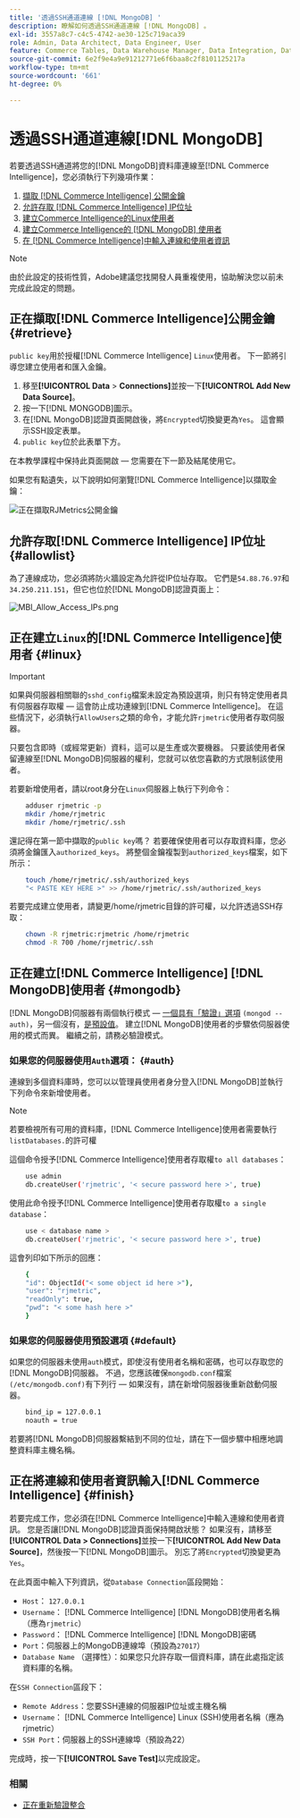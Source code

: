 ```yaml
---
title: '透過SSH通道連線 [!DNL MongoDB] '
description: 瞭解如何透過SSH通道連線 [!DNL MongoDB] 。
exl-id: 3557a8c7-c4c5-4742-ae30-125c719aca39
role: Admin, Data Architect, Data Engineer, User
feature: Commerce Tables, Data Warehouse Manager, Data Integration, Data Import/Export
source-git-commit: 6e2f9e4a9e91212771e6f6baa8c2f8101125217a
workflow-type: tm+mt
source-wordcount: '661'
ht-degree: 0%

---
```


# 透過SSH通道連線[!DNL MongoDB]

若要透過SSH通道將您的[!DNL MongoDB]資料庫連線至[!DNL Commerce Intelligence]，您必須執行下列幾項作業：

1. [擷取 [!DNL Commerce Intelligence] 公開金鑰](#retrieve)
1. [允許存取 [!DNL Commerce Intelligence] IP位址](#allowlist)
1. [建立Commerce Intelligence的Linux使用者](#linux)
1. [建立Commerce Intelligence的 [!DNL MongoDB] 使用者](#mongodb)
1. [在 [!DNL Commerce Intelligence]中輸入連線和使用者資訊](#finish)

>[!NOTE]
>
>由於此設定的技術性質，Adobe建議您找開發人員重複使用，協助解決您以前未完成此設定的問題。

## 正在擷取[!DNL Commerce Intelligence]公開金鑰 {#retrieve}

`public key`用於授權[!DNL Commerce Intelligence] `Linux`使用者。 下一節將引導您建立使用者和匯入金鑰。

1. 移至&#x200B;**[!UICONTROL Data** > **Connections]**&#x200B;並按一下&#x200B;**[!UICONTROL Add New Data Source]**。
1. 按一下[!DNL MONGODB]圖示。
1. 在[!DNL MongoDB]認證頁面開啟後，將`Encrypted`切換變更為`Yes`。 這會顯示SSH設定表單。
1. `public key`位於此表單下方。

在本教學課程中保持此頁面開啟 — 您需要在下一節及結尾使用它。

如果您有點遺失，以下說明如何瀏覽[!DNL Commerce Intelligence]以擷取金鑰：

![正在擷取RJMetrics公開金鑰](../../../assets/MongoDB_Public_Key.gif)<!--{:.zoom}-->

## 允許存取[!DNL Commerce Intelligence] IP位址 {#allowlist}

為了連線成功，您必須將防火牆設定為允許從IP位址存取。 它們是`54.88.76.97`和`34.250.211.151`，但它也位於[!DNL MongoDB]認證頁面上：

![MBI_Allow_Access_IPs.png](../../../assets/MBI_allow_access_IPs.png)

## 正在建立`Linux`的[!DNL Commerce Intelligence]使用者 {#linux}

>[!IMPORTANT]
>
>如果與伺服器相關聯的`sshd_config`檔案未設定為預設選項，則只有特定使用者具有伺服器存取權 — 這會防止成功連線到[!DNL Commerce Intelligence]。 在這些情況下，必須執行`AllowUsers`之類的命令，才能允許`rjmetric`使用者存取伺服器。

只要包含即時（或經常更新）資料，這可以是生產或次要機器。 只要該使用者保留連線至[!DNL MongoDB]伺服器的權利，您就可以依您喜歡的方式限制該使用者。

若要新增使用者，請以root身分在`Linux`伺服器上執行下列命令：

```bash
    adduser rjmetric -p
    mkdir /home/rjmetric
    mkdir /home/rjmetric/.ssh
```

還記得在第一節中擷取的`public key`嗎？ 若要確保使用者可以存取資料庫，您必須將金鑰匯入`authorized_keys`。 將整個金鑰複製到`authorized_keys`檔案，如下所示：

```bash
    touch /home/rjmetric/.ssh/authorized_keys
    "< PASTE KEY HERE >" >> /home/rjmetric/.ssh/authorized_keys
```

若要完成建立使用者，請變更/home/rjmetric目錄的許可權，以允許透過SSH存取：

```bash
    chown -R rjmetric:rjmetric /home/rjmetric
    chmod -R 700 /home/rjmetric/.ssh
```

## 正在建立[!DNL Commerce Intelligence] [!DNL MongoDB]使用者 {#mongodb}

[!DNL MongoDB]伺服器有兩個執行模式 — [一個具有「驗證」選項](#auth) `(mongod -- auth)`，另一個沒有，[是預設值](#default)。 建立[!DNL MongoDB]使用者的步驟依伺服器使用的模式而異。 繼續之前，請務必驗證模式。

### 如果您的伺服器使用`Auth`選項： {#auth}

連線到多個資料庫時，您可以以管理員使用者身分登入[!DNL MongoDB]並執行下列命令來新增使用者。

>[!NOTE]
>
>若要檢視所有可用的資料庫，[!DNL Commerce Intelligence]使用者需要執行`listDatabases.`的許可權

這個命令授予[!DNL Commerce Intelligence]使用者存取權`to all databases`：

```bash
    use admin
    db.createUser('rjmetric', '< secure password here >', true)
```

使用此命令授予[!DNL Commerce Intelligence]使用者存取權`to a single database`：

```bash
    use < database name >
    db.createUser('rjmetric', '< secure password here >', true)
```

這會列印如下所示的回應：

```bash
    {
    "id": ObjectId("< some object id here >"),
    "user": "rjmetric",
    "readOnly": true,
    "pwd": "< some hash here >"
    }
```

### 如果您的伺服器使用預設選項 {#default}

如果您的伺服器未使用`auth`模式，即使沒有使用者名稱和密碼，也可以存取您的[!DNL MongoDB]伺服器。 不過，您應該確保`mongodb.conf`檔案`(/etc/mongodb.conf)`有下列行 — 如果沒有，請在新增伺服器後重新啟動伺服器。

```bash
    bind_ip = 127.0.0.1
    noauth = true
```

若要將[!DNL MongoDB]伺服器繫結到不同的位址，請在下一個步驟中相應地調整資料庫主機名稱。

## 正在將連線和使用者資訊輸入[!DNL Commerce Intelligence] {#finish}

若要完成工作，您必須在[!DNL Commerce Intelligence]中輸入連線和使用者資訊。 您是否讓[!DNL MongoDB]認證頁面保持開啟狀態？ 如果沒有，請移至&#x200B;**[!UICONTROL Data > Connections]**&#x200B;並按一下&#x200B;**[!UICONTROL Add New Data Source]**，然後按一下[!DNL MongoDB]圖示。 別忘了將`Encrypted`切換變更為`Yes`。

在此頁面中輸入下列資訊，從`Database Connection`區段開始：

* `Host`： `127.0.0.1`
* `Username`： [!DNL Commerce Intelligence] [!DNL MongoDB]使用者名稱（應為`rjmetric`）
* `Password`： [!DNL Commerce Intelligence] [!DNL MongoDB]密碼
* `Port`：伺服器上的MongoDB連線埠（預設為`27017`）
* `Database Name` （選擇性）：如果您只允許存取一個資料庫，請在此處指定該資料庫的名稱。

在`SSH Connection`區段下：

* `Remote Address`：您要SSH連線的伺服器IP位址或主機名稱
* `Username`： [!DNL Commerce Intelligence] Linux (SSH)使用者名稱（應為rjmetric）
* `SSH Port`：伺服器上的SSH連線埠（預設為22）

完成時，按一下&#x200B;**[!UICONTROL Save Test]**&#x200B;以完成設定。

### 相關

* [正在重新驗證整合](https://experienceleague.adobe.com/docs/commerce-knowledge-base/kb/how-to/mbi-reauthenticating-integrations.html?lang=zh-Hant)
